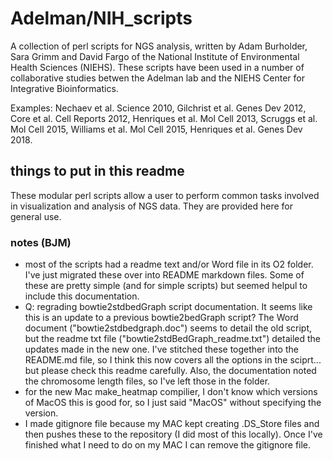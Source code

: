 # Adelman/NIH_scripts
A collection of perl scripts for NGS analysis, written by Adam Burholder, Sara Grimm and David Fargo of the National Institute of Environmental Health Sciences (NIEHS). These scripts have been used in a number of collaborative studies betwen the Adelman lab and the NIEHS Center for Integrative Bioinformatics.

Examples:
Nechaev et al. Science 2010, Gilchrist et al. Genes Dev 2012, Core et al. Cell Reports 2012, Henriques et al. Mol Cell 2013, Scruggs et al. Mol Cell 2015, Williams et al. Mol Cell 2015, Henriques et al. Genes Dev 2018.


## things to put in this readme
These modular perl scripts allow a user to perform common tasks involved in visualization and analysis of NGS data. They are provided here for general use. 


### notes (BJM)
- most of the scripts had a readme text and/or Word file in its O2 folder. I've just migrated these over into README markdown files. Some of these are pretty simple (and for simple scripts) but seemed helpul to include this documentation.
- Q: regrading bowtie2stdbedGraph script documentation. It seems like this is an update to a previous bowtie2bedGraph script? The Word document ("bowtie2stdbedgraph.doc") seems to detail the old script, but the readme txt file ("bowtie2stdBedGraph_readme.txt") detailed the updates made in the new one. I've stitched these together into the README.md file, so I think this now covers all the options in the sciprt... but please check this readme carefully. Also, the documentation noted the chromosome length files, so I've left those in the folder.
- for the new Mac make_heatmap compilier, I don't know which versions of MacOS this is good for, so I just said "MacOS" without specifying the version.
- I made gitignore file because my MAC kept creating .DS_Store files and then pushes these to the repository (I did most of this locally). Once I've finished what I need to do on my MAC I can remove the gitignore file.
